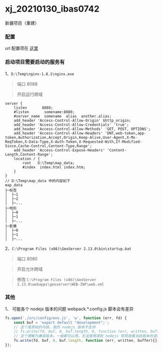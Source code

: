 # xj_20210130_ibas0742
新疆项目（重建）

### 配置

url 配置项在 [这里](./lib/config/urls.js)

### 启动项目需要启动的服务有

1、```D:\Temp\nginx-1.8.1\nginx.exe``` 

> 端口 8088

> 开启运行跨域

```text
server {
    listen       8888;
    #listen       somename:8080;
    #server_name  somename  alias  another.alias;
    add_header 'Access-Control-Allow-Origin' $http_origin;
    add_header 'Access-Control-Allow-Credentials' 'true';
    add_header 'Access-Control-Allow-Methods' 'GET, POST, OPTIONS';
    add_header 'Access-Control-Allow-Headers' 'DNT,web-token,app-token,Authorization,Accept,Origin,Keep-Alive,User-Agent,X-Mx-ReqToken,X-Data-Type,X-Auth-Token,X-Requested-With,If-Modified-Since,Cache-Control,Content-Type,Range';
    add_header 'Access-Control-Expose-Headers' 'Content-Length,Content-Range';
    location / {
        root   D:\Temp\map_data;
        #index  index.html index.htm;
    }
}
// D:\Temp\map_data 中的内容如下
map_data
├─标签
│  ├─1
│  ├─2
│  ├─...
├─地形
│  ├─0
│  ├─1
│  ├─...
├─影像
│  ├─0
│  ├─1
│  ├─...
```

2、```C:\Program Files (x86)\GeoServer 2.13.0\bin\startup.bat``` 

> 端口 8080

> 开启允许跨域

> 修改 ```C:\Program Files (x86)\GeoServer 2.13.0\webapps\geoserver\WEB-INF\web.xml```

### 其他

1、 可能各个 nodejs 版本的问题 webpack.*.config.js 脚本会有差异

```javascript
fs.open('./src/config/env.js', 'w', function (err, fd) {
    const buf = 'export default "development";';
    // 这个是原始的内容，我的 nodejs 版本不支持
    // fs.write(fd, buf, 0, buf.length, 0, function (err, written, buffer){});
    // 这个理解为兼容版本，一般都可以用，无法使用请到 nodejs 官网查看当前版本的语法
    fs.write(fd, buf, 0, buf.length, function (err, written, buffer){});
});
```